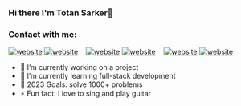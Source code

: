 ### Hi there I'm Totan Sarker👋

### Contact with me:

[![website](./img/twitter-light.svg)](https://drive.google.com/file/d/1H4qXdQUbuPXZJYdOTpTjvC6OtR8ptxbs/view?usp=sharing)
[![website](./img/twitter-dark.svg)](https://twitter.com/codestackr#gh-dark-mode-only)
&nbsp;&nbsp;
[![website](./img/linkedin-light.svg)](https://linkedin.com/in/codeSTACKr#gh-light-mode-only)
[![website](./img/linkedin-dark.svg)](https://linkedin.com/in/codeSTACKr#gh-dark-mode-only)
&nbsp;&nbsp;
[![website](./img/instagram-light.svg)](https://instagram.com/codeSTACKr#gh-light-mode-only)
[![website](./img/instagram-dark.svg)](https://instagram.com/codeSTACKr#gh-dark-mode-only)
<!--
- 👯 I’m looking to collaborate on ...
- 🤔 I’m looking for help with ...
- 💬 Ask me about ...
- 📫 How to reach me: ...
- 😄 Pronouns: ...
- ⚡ Fun fact: ...
-->

- 🔭 I’m currently working on a project
- 🌱 I’m currently learning full-stack development
- 🥅 2023 Goals: solve 1000+ problems
- ⚡ Fun fact: I love to sing and play guitar

